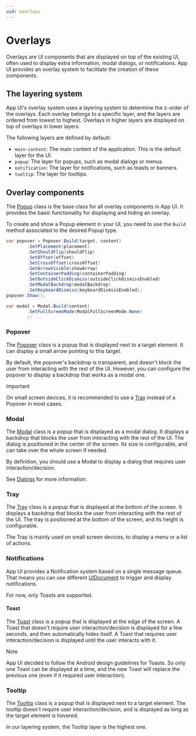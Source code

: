 ```yaml
---
uid: overlays
---
```


# Overlays

Overlays are UI components that are displayed on top of the existing UI, 
often used to display extra information, modal dialogs, or notifications. 
App UI provides an overlay system to facilitate the creation of these components.

## The layering system

App UI's overlay system uses a layering system to determine the z-order of the overlays. 
Each overlay belongs to a specific layer, 
and the layers are ordered from lowest to highest. 
Overlays in higher layers are displayed on top of overlays in lower layers.

The following layers are defined by default:
- `main-content`: The main content of the application. 
  This is the default layer for the UI.
- `popup`: The layer for popups, such as modal dialogs or menus.
- `notification`: The layer for notifications, such as toasts or banners.
- `tooltip`: The layer for tooltips.

## Overlay components

The [Popup](xref:UnityEngine.Dt.App.UI.Popup) 
class is the base class for all overlay components in App UI. 
It provides the basic functionality for displaying and hiding an overlay.

To create and show a Popup element in your UI,
you need to use the `Build` method associated to the desired Popup type.

```csharp
var popover = Popover.Build(target, content)
        .SetPlacement(placement)
        .SetShouldFlip(shouldFlip)
        .SetOffset(offset)
        .SetCrossOffset(crossOffset)
        .SetArrowVisible(showArrow)
        .SetContainerPadding(containerPadding)
        .SetOutsideClickDismiss(outsideClickDismissEnabled)
        .SetModalBackdrop(modalBackdrop)
        .SetKeyboardDismiss(keyboardDismissEnabled);
popover.Show();

var modal = Modal.Build(content)
        .SetFullScreenMode(ModalFullScreenMode.None)
        // ...
```

### Popover

The [Popover](xref:UnityEngine.Dt.App.UI.Popover) 
class is a popup that is displayed next to a target element.
It can display a small arrow pointing to this target.

By default, the popover's backdrop is transparent,
and doesn't block the user from interacting with the rest of the UI.
However, you can configure the popover to display a backdrop that works as a modal one.


> [!IMPORTANT]
> On small screen devices, it is recommended to use 
> a [Tray](xref:UnityEngine.Dt.App.UI.Tray) instead of a Popover in most cases.

### Modal

The [Modal](xref:UnityEngine.Dt.App.UI.Modal)
class is a popup that is displayed as a modal dialog.
It displays a backdrop that blocks the user from interacting with the rest of the UI.
The dialog is positioned in the center of the screen. Its size is configurable,
and can take over the whole screen if needed.

By definition, you should use a Modal to display a dialog 
that requires user interaction/decision.

See [Dialogs](xref:layouts#dialogs) for more information.

### Tray

The [Tray](xref:UnityEngine.Dt.App.UI.Tray)
class is a popup that is displayed at the bottom of the screen.
It displays a backdrop that blocks the user from interacting with the rest of the UI.
The tray is positioned at the bottom of the screen, and its height is configurable.

The Tray is mainly used on small screen devices,
to display a menu or a list of actions.


### Notifications

App UI provides a Notification system based on a single message queue.
That means you can use different [UIDocument](xref:UnityEngine.UIElements.UIDocument) 
to trigger and display notifications.

For now, only Toasts are supported.

#### Toast

The [Toast](xref:UnityEngine.Dt.App.UI.Toast)
class is a popup that is displayed at the edge of the screen.
A Toast that doesn't require user interaction/decision is displayed for a few seconds,
and then automatically hides itself.
A Toast that requires user interaction/decision is displayed until the user interacts with it.

> [!NOTE]
> App UI decided to follow the Android design guidelines for Toasts.
> So only one Toast can be displayed at a time,
> and the new Toast will replace the previous one (even if it required user interaction).


### Tooltip

The [Tooltip](xref:UnityEngine.Dt.App.UI.Tooltip)
class is a popup that is displayed next to a target element.
The tooltip doesn't require user interaction/decision,
and is displayed as long as the target element is hovered.

In our layering system, the Tooltip layer is the highest one.

